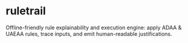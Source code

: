 # ruletrail
Offline-friendly rule explainability and execution engine: apply ADAA & UAEAA rules, trace inputs, and emit human-readable justifications.
